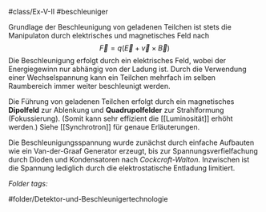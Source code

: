 #class/Ex-V-II #beschleuniger 

Grundlage der Beschleunigung von geladenen Teilchen ist stets die Manipulaton durch elektrisches und magnetisches Feld nach
$$
\vec F = q (\vec E + \vec v \times \vec B)
$$
Die Beschleunigung erfolgt durch ein elektrisches Feld, wobei der Energiegewinn nur abhängig von der Ladung ist. Durch die Verwendung einer Wechselspannung kann ein Teilchen mehrfach im selben Raumbereich immer weiter beschleunigt werden.

Die Führung von geladenen Teilchen erfolgt durch ein magnetisches **Dipolfeld** zur Ablenkung und **Quadrupolfelder** zur Strahlformung (Fokussierung). (Somit kann sehr effizient die [[Luminosität]] erhöht werden.) Siehe [[Synchrotron]] für genaue Erläuterungen.

Die Beschleunigungsspannung wurde zunächst durch einfache Aufbauten wie ein Van-der-Graaf Generator erzeugt, bis zur Spannungsverfielfachung durch Dioden und Kondensatoren nach *Cockcroft-Walton*. Inzwischen ist die Spannung lediglich durch die elektrostatische Entladung limitiert.


 *Folder tags:*

#folder/Detektor-und-Beschleunigertechnologie